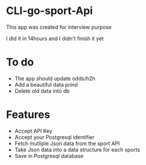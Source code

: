 # CLI-go-sport-Api

<p>This app was created for interview purpose<p>
<p>I did it in 14hours and I didn't finish it yet</p>

<h1>To do</h1>

- The app should update odds/h2h
- Add a beautiful data prind 
- Delete old data into db

<h1>Features</h1>

- Accept API Key
- Accept your Postgresql identifier
- Fetch mutliple Json data from the sport API 
- Take Json data into a data structure for each sports
- Save in Postgresql database

